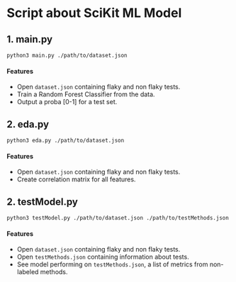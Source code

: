 # Script about SciKit ML Model

## 1. main.py

`python3 main.py ./path/to/dataset.json`

#### Features

* Open `dataset.json` containing flaky and non flaky tests.
* Train a Random Forest Classifier from the data.
* Output a proba [0-1] for a test set.

## 2. eda.py

`python3 eda.py ./path/to/dataset.json`

#### Features

* Open `dataset.json` containing flaky and non flaky tests.
* Create correlation matrix for all features.

## 2. testModel.py

`python3 testModel.py ./path/to/dataset.json ./path/to/testMethods.json`

#### Features

* Open `dataset.json` containing flaky and non flaky tests.
* Open `testMethods.json` containing information about tests.
* See model performing on `testMethods.json`, a list of metrics from non-labeled methods.

